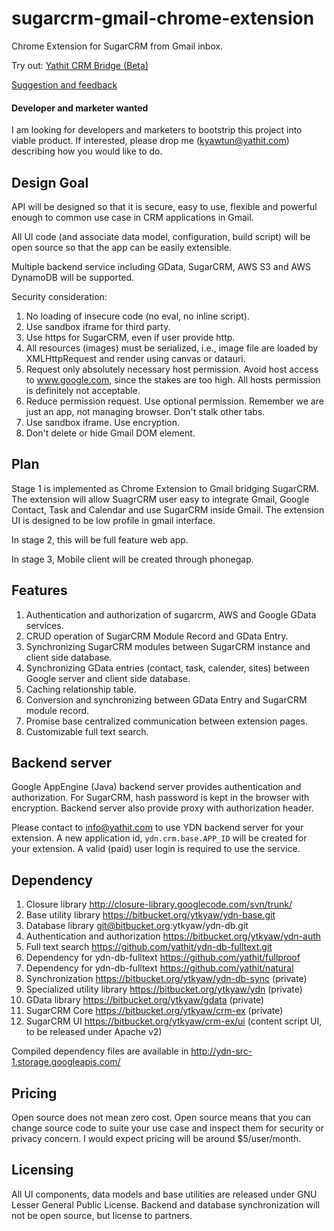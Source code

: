 sugarcrm-gmail-chrome-extension
===============================

Chrome Extension for SugarCRM from Gmail inbox.

Try out: [Yathit CRM Bridge (Beta)](https://chrome.google.com/webstore/detail/yathit-crm-bridge-beta/iccdnijlhdogaccaiafdpjmbakdcdakk)

[Suggestion and feedback](https://yathit.uservoice.com/)

#### Developer and marketer wanted

I am looking for developers and marketers to bootstrip this project into viable product. If interested, please drop me (kyawtun@yathit.com) describing how you would like to do.


Design Goal
-----------

API will be designed so that it is secure, easy to use, flexible and powerful enough to common use case in CRM applications in Gmail.

All UI code (and associate data model, configuration, build script) will be open source so that the app can be easily extensible.

Multiple backend service including GData, SugarCRM, AWS S3 and AWS DynamoDB will be supported.

Security consideration:

 1. No loading of insecure code (no eval, no inline script).
 2. Use sandbox iframe for third party.
 4. Use https for SugarCRM, even if user provide http.
 5. All resources (images) must be serialized, i.e., image file are loaded by XMLHttpRequest and render using canvas or datauri.
 6. Request only absolutely necessary host permission. Avoid host access to www.google.com, since the stakes are too high. All hosts permission is definitely not acceptable.
 7. Reduce permission request. Use optional permission. Remember we are just an app, not managing browser. Don't stalk other tabs.
 8. Use sandbox iframe. Use encryption.
 9. Don't delete or hide Gmail DOM element.


Plan
----

Stage 1 is implemented as Chrome Extension to Gmail bridging SugarCRM. The extension will allow SuagrCRM user easy to integrate Gmail, Google Contact, Task and Calendar and use SugarCRM inside Gmail. The extension UI is designed to be low profile in gmail interface.

In stage 2, this will be full feature web app.

In stage 3, Mobile client will be created through phonegap.


Features
--------

1. Authentication and authorization of sugarcrm, AWS and Google GData services.
2. CRUD operation of SugarCRM Module Record and GData Entry.
3. Synchronizing SugarCRM modules between SugarCRM instance and client side database.
4. Synchronizing GData entries (contact, task, calender, sites) between Google server and client side database.
5. Caching relationship table.
6. Conversion and synchronizing between GData Entry and SugarCRM module record.
7. Promise base centralized communication between extension pages.
8. Customizable full text search.

Backend server
--------------

Google AppEngine (Java) backend server provides authentication and authorization. For SugarCRM, hash password is kept in the browser with encryption. Backend server also provide proxy with authorization header.

Please contact to info@yathit.com to use YDN backend server for your extension. A new application id, `ydn.crm.base.APP_ID` will be created for your extension. A valid (paid) user login is required to use the service.

Dependency
----------

1. Closure library http://closure-library.googlecode.com/svn/trunk/
2. Base utility library https://bitbucket.org/ytkyaw/ydn-base.git
3. Database library git@bitbucket.org:ytkyaw/ydn-db.git
4. Authentication and authorization https://bitbucket.org/ytkyaw/ydn-auth
5. Full text search https://github.com/yathit/ydn-db-fulltext.git
6. Dependency for ydn-db-fulltext https://github.com/yathit/fullproof
7. Dependency for ydn-db-fulltext https://github.com/yathit/natural
8. Synchronization https://bitbucket.org/ytkyaw/ydn-db-sync (private)
9. Specialized utility library https://bitbucket.org/ytkyaw/ydn (private)
9. GData library https://bitbucket.org/ytkyaw/gdata (private)
10. SugarCRM Core https://bitbucket.org/ytkyaw/crm-ex (private)
11. SugarCRM UI https://bitbucket.org/ytkyaw/crm-ex/ui (content script UI, to be released under Apache v2)

Compiled dependency files are available in http://ydn-src-1.storage.googleapis.com/

Pricing
-------

Open source does not mean zero cost. Open source means that you can change source code to suite your use case and inspect them for security or privacy concern. I would expect pricing will be around $5/user/month. 

Licensing
---------

All UI components, data models and base utilities are released under GNU Lesser General Public License. Backend and database synchronization will not be open source, but license to partners.


